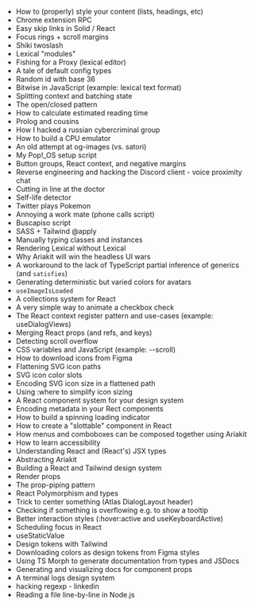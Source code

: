 - How to (properly) style your content (lists, headings, etc)
- Chrome extension RPC
- Easy skip links in Solid / React
- Focus rings + scroll margins
- Shiki twoslash
- Lexical "modules"
- Fishing for a Proxy (lexical editor)
- A tale of default config types
- Random id with base 36
- Bitwise in JavaScript (example: lexical text format)
- Splitting context and batching state
- The open/closed pattern
- How to calculate estimated reading time
- Prolog and cousins
- How I hacked a russian cybercriminal group
- How to build a CPU emulator
- An old attempt at og-images (vs. satori)
- My Pop!\_OS setup script
- Button groups, React context, and negative margins
- Reverse engineering and hacking the Discord client - voice proximity chat
- Cutting in line at the doctor
- Self-life detector
- Twitter plays Pokemon
- Annoying a work mate (phone calls script)
- Buscapiso script
- SASS + Tailwind @apply
- Manually typing classes and instances
- Rendering Lexical without Lexical
- Why Ariakit will win the headless UI wars
- A workaround to the lack of TypeScript partial inference of generics (and `satisfies`)
- Generating deterministic but varied colors for avatars
- `useImageIsLoaded`
- A collections system for React
- A very simple way to animate a checkbox check
- The React context register pattern and use-cases (example: useDialogViews)
- Merging React props (and refs, and keys)
- Detecting scroll overflow
- CSS variables and JavaScript (example: --scroll)
- How to download icons from Figma
- Flattening SVG icon paths
- SVG icon color slots
- Encoding SVG icon size in a flattened path
- Using :where to simplify icon sizing
- A React component system for your design system
- Encoding metadata in your Rect components
- How to build a spinning loading indicator
- How to create a "slottable" component in React
- How menus and comboboxes can be composed together using Ariakit
- How to learn accessibility
- Understanding React and (React's) JSX types
- Abstracting Ariakit
- Building a React and Tailwind design system
- Render props
- The prop-piping pattern
- React Polymorphism and types
- Trick to center something (Atlas DialogLayout header)
- Checking if something is overflowing e.g. to show a tooltip
- Better interaction styles (:hover:active and useKeyboardActive)
- Scheduling focus in React
- useStaticValue
- Design tokens with Tailwind
- Downloading colors as design tokens from Figma styles
- Using TS Morph to generate documentation from types and JSDocs
- Generating and visualizing docs for component props
- A terminal logs design system
- hacking regexp - linkedin
- Reading a file line-by-line in Node.js
